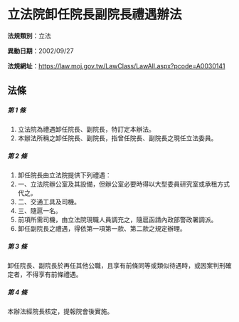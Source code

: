 # 立法院卸任院長副院長禮遇辦法

**法規類別**：立法

**異動日期**：2002/09/27  

**法規網址**：https://law.moj.gov.tw/LawClass/LawAll.aspx?pcode=A0030141





## 法條
##### 第 1 條
1. 立法院為禮遇卸任院長、副院長，特訂定本辦法。
1. 本辦法所稱之卸任院長、副院長，指曾任院長、副院長之現任立法委員。

##### 第 2 條
1. 卸任院長由立法院提供下列禮遇︰
1. 一、立法院辦公室及其設備，但辦公室必要時得以大型委員研究室或承租方式代之。
1. 二、交通工具及司機。
1. 三、隨扈一名。
1. 前項所需司機，由立法院現職人員調充之，隨扈函請內政部警政署調派。
1. 卸任副院長之禮遇，得依第一項第一款、第二款之規定辦理。

##### 第 3 條
卸任院長、副院長於再任其他公職，且享有前條同等或類似待遇時，或因案判刑確定者，不得享有前條禮遇。

##### 第 4 條
本辦法經院長核定，提報院會後實施。


